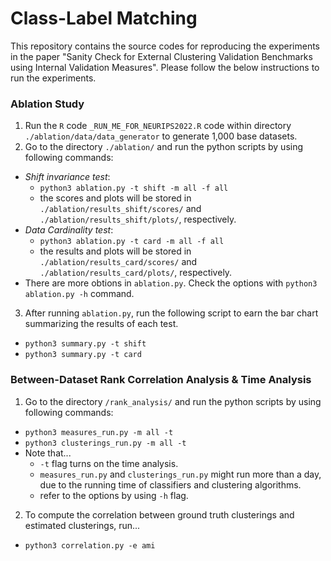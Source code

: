 # Class-Label Matching

This repository contains the source codes for reproducing the experiments in the paper "Sanity Check for External Clustering Validation Benchmarks using Internal Validation Measures". Please follow the below instructions to run the experiments. 

### Ablation Study 

1. Run the `R` code `_RUN_ME_FOR_NEURIPS2022.R` code within directory `./ablation/data/data_generator` to generate 1,000 base datasets.
2. Go to the directory `./ablation/` and run the python scripts by using following commands:
  - *Shift invariance test*:
    - `python3 ablation.py -t shift -m all -f all`
    - the scores and plots will be stored in `./ablation/results_shift/scores/` and `./ablation/results_shift/plots/`, respectively.
  - *Data Cardinality test*:
    - `python3 ablation.py -t card -m all -f all`
    - the results and plots will be stored in `./ablation/results_card/scores/` and `./ablation/results_card/plots/`, respectively.
  - There are more obtions in `ablation.py`. Check the options with `python3 ablation.py -h` command.
3. After running `ablation.py`, run the following script to earn the bar chart summarizing the results of each test.
  - `python3 summary.py -t shift`
  - `python3 summary.py -t card`
 
 ### Between-Dataset Rank Correlation Analysis & Time Analysis
 
 1. Go to the directory `/rank_analysis/` and run the python scripts by using following commands:
   - `python3 measures_run.py -m all -t`
   - `python3 clusterings_run.py -m all -t`
   - Note that...
     - `-t` flag turns on the time analysis.
     - `measures_run.py` and `clusterings_run.py` might run more than a day, due to the running time of classifiers and clustering algorithms.
     - refer to the options by using `-h` flag.
 2. To compute the correlation between ground truth clusterings and estimated clusterings, run...
   - `python3 correlation.py -e ami`

	
